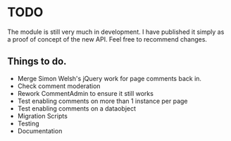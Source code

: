 # TODO
	
The module is still very much in development. I have published it simply as a proof of concept
of the new API. Feel free to recommend changes.

## Things to do.

 * Merge Simon Welsh's jQuery work for page comments back in.
 * Check comment moderation 
 * Rework CommentAdmin to ensure it still works
 * Test enabling comments on more than 1 instance per page
 * Test enabling comments on a dataobject
 * Migration Scripts
 * Testing
 * Documentation